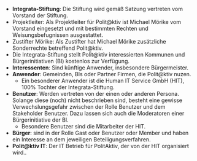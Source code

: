 * **Integrata-Stiftung**: Die Stiftung wird gemäß Satzung vertreten vom Vorstand der Stiftung.
* Projektleiter: Als Projektleiter für Polit@ktiv ist Michael Mörike vom Vorstand eingesetzt und mit bestimmten Rechten und Weisungsbefugnissen ausgestattet.
* Zustifter Mörike: Als Zustifter hat Michael Mörike zusätzliche Sonderrechte betreffend Polit@ktiv.
* Die Integrata-Stiftung stellt Polit@ktiv interessierten Kommunen und Bürgerinitiativen (BI) kostenlos zur Verfügung.
* **Interessenten**: Sind künftige Anwender, insbesondere Bürgermeister.
* **Anwender**: Gemeinden, BIs oder Partner Firmen, die Polit@ktiv nuzen. 
  * Ein besonderer Anwender ist die Human IT Service GmbH (HIT), 100% Tochter der Integrata-Stiftung.
* **Benutzer**: Werden vertreten von der einen oder anderen Persona. Solange diese (noch) nicht beschrieben sind, besteht eine gewisse Verwechslungsgefahr zwischen der Rolle Benutzer und dem Stakeholder Benutzer. Dazu lassen sich auch die Moderatoren einer Bürgerinitiative der BI.
  * Besondere Benutzer sind die Mitarbeiter der HIT.
* **Bürger**: sind in der Rolle Gast oder Benutzer oder Member und haben ein Interesse an dem jeweiligen Beteiligungsverfahren.
* **Polit@ktiv IT**: Der IT Betrieb für PolitAktiv, der von der HIT organisiert wird..